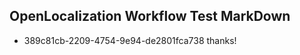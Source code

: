 ## OpenLocalization Workflow Test MarkDown
* 389c81cb-2209-4754-9e94-de2801fca738 thanks!

<!--HONumber=Jul16_HO2-->


